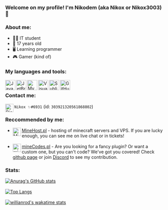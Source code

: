 ### Welcome on my profile! I'm Nikodem (aka Nikox or Nikox3003) 👋

### About me:
- 👨‍🎓 IT student
- 📅 17 years old
- 🖥️ Learning programmer
- 🎮 Gamer (kind of)

### My languages and tools:
<img align="left" alt="Java" width="32px" src="https://simpleicons.org/icons/openjdk.svg" />
<img align="left" alt="JetBrains" width="32px" src="https://simpleicons.org/icons/jetbrains.svg" />
<img align="left" alt="MySQL" width="32px" src="https://simpleicons.org/icons/mysql.svg" />
<img align="left" alt="Visual Studio Code" width="32px" src="https://simpleicons.org/icons/visualstudiocode.svg" />
<img align="left" alt="Sublime Text 3" width="32px" src="https://simpleicons.org/icons/sublimetext.svg" />
<img align="left" alt="GitHub" width="32px" src="https://simpleicons.org/icons/github.svg" />
<br>

### Contact me:
<img align="left" alt="Discord" width="26px" src="https://simpleicons.org/icons/discord.svg" /> `Nikox ✨#6931` (id: `303921320561868802`)

### Reccommended by me:
- [<img align="left" alt="MineHost" width="26px" src="https://avatars.githubusercontent.com/u/69081487?s=200&v=4" /> MineHost.pl](https://minehost.pl) - hosting of minecraft servers and VPS. If you are lucky enough, you can see me on live chat or in tickets!<br><br>
- [<img align="left" alt="mineCodes" width="26px" src="https://avatars.githubusercontent.com/u/79703096?s=200&v=4" /> mineCodes.pl](https://minecodes.pl) - Are you looking for a fancy plugin? Or want a custom one, but you can't code? We've got you covered! Check [github page](https://github.com/mine-codes) or join [Discord](https://discord.gg/rWurHne6qF) to see my contribution.
### Stats:
[![Anurag's GitHub stats](https://github-readme-stats.vercel.app/api?username=Nikox3003&show_icons=true&theme=tokyonight)](https://github.com/anuraghazra/github-readme-stats)<br><br>
[![Top Langs](https://github-readme-stats.vercel.app/api/top-langs/?username=Nikox3003&layout=compact&theme=tokyonight)](https://github.com/anuraghazra/github-readme-stats)<br><br>
[![willianrod's wakatime stats](https://github-readme-stats.vercel.app/api/wakatime?username=Nikox&theme=tokyonight&layout=compact)](https://github.com/anuraghazra/github-readme-stats)
